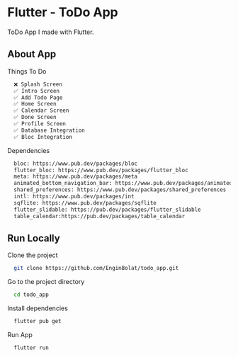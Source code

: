 # Flutter - ToDo App

ToDo App I made with Flutter.

## About App

Things To Do

```bash
  ❌ Splash Screen
  ✅ Intro Screen
  ✅ Add Todo Page
  ✅ Home Screen
  ✅ Calendar Screen
  ✅ Done Screen
  ✅ Profile Screen
  ✅ Database Integration
  ✅ Bloc Integration
```

Dependencies

```bash
  bloc: https://www.pub.dev/packages/bloc
  flutter_bloc: https://www.pub.dev/packages/flutter_bloc
  meta: https://www.pub.dev/packages/meta
  animated_bottom_navigation_bar: https://www.pub.dev/packages/animated_bottom_navigation_bar
  shared_preferences: https://www.pub.dev/packages/shared_preferences
  intl: https://www.pub.dev/packages/int
  sqflite: https://www.pub.dev/packages/sqflite
  flutter_slidable: https://pub.dev/packages/flutter_slidable
  table_calendar:https://pub.dev/packages/table_calendar
```

## Run Locally

Clone the project

```bash
  git clone https://github.com/EnginBolat/todo_app.git
```

Go to the project directory

```bash
  cd todo_app
```

Install dependencies

```bash
  flutter pub get
```

Run App

```bash
  flutter run
```


